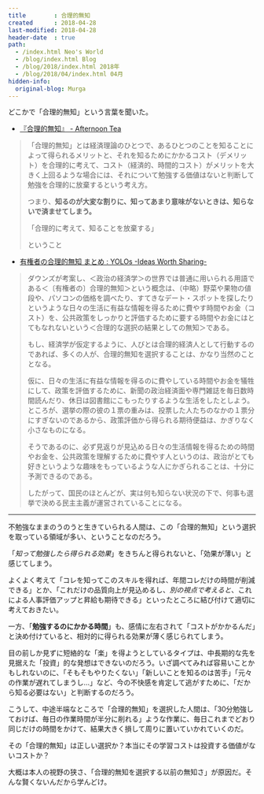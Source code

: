 ```yaml
---
title        : 合理的無知
created      : 2018-04-28
last-modified: 2018-04-28
header-date  : true
path:
  - /index.html Neo's World
  - /blog/index.html Blog
  - /blog/2018/index.html 2018年
  - /blog/2018/04/index.html 04月
hidden-info:
  original-blog: Murga
---
```


どこかで「合理的無知」という言葉を聞いた。

- [『合理的無知』 - Afternoon Tea](https://blog.goo.ne.jp/2008september/e/d53f459ac5e749578e877e9627024ce6)

> 「合理的無知」とは経済理論のひとつで、あるひとつのことを知ることによって得られるメリットと、それを知るためにかかるコスト（デメリット）を合理的に考えて、コスト（経済的、時間的コスト）がメリットを大きく上回るような場合には、それについて勉強する価値はないと判断して勉強を合理的に放棄するという考え方。
> 
> つまり、**知るのが大変な割りに、知ってあまり意味がないときは、知らないで済ませてしまう。**
> 
> 「合理的に考えて、知ることを放棄する」
> 
> ということ

- [有権者の合理的無知 まとめ : YOLOs -Ideas Worth Sharing-](https://kenkouta.exblog.jp/24403332/)

> ダウンズが考案し、＜政治の経済学＞の世界では普通に用いられる用語である＜〔有権者の〕合理的無知＞という概念は、（中略）野菜や果物の値段や、パソコンの価格を調べたり、すてきなデート・スポットを探したりというような日々の生活に有益な情報を得るために費やす時間やお金（コスト）を、公共政策をしっかりと評価するために要する時間やお金にはとてもなれないという＜合理的な選択の結果としての無知＞である。
> 
> もし、経済学が仮定するように、人びとは合理的経済人として行動するのであれば、多くの人が、合理的無知を選択することは、かなり当然のこととなる。
> 
> 仮に、日々の生活に有益な情報を得るのに費やしている時間やお金を犠牲にして、政策を評価するために、新聞の政治経済面や専門雑誌を毎日数時間読んだり、休日は図書館にこもったりするような生活をしたとしよう。ところが、選挙の際の彼の１票の重みは、投票した人たちのなかの１票分にすぎないのであるから、政策評価から得られる期待便益は、かぎりなく小さなものになる。
> 
> そうであるのに、必ず見返りが見込める日々の生活情報を得るための時間やお金を、公共政策を理解するために費やす人というのは、政治がとても好きというような趣味をもっているような人にかぎられることは、十分に予測できるのである。
> 
> したがって、国民のほとんどが、実は何も知らない状況の下で、何事も選挙で決める民主主義が運営されていることになる。

---

不勉強なままのうのうと生きていられる人間は、この「合理的無知」という選択を取っている領域が多い、ということなのだろう。

「*知って勉強したら得られる効果*」をきちんと得られないと、「効果が薄い」と感じてしまう。

よくよく考えて「コレを知ってこのスキルを得れば、年間コレだけの時間が削減できる」とか、「これだけの品質向上が見込めるし、*別の視点で考えると*、これによる人事評価アップと昇給も期待できる」といったところに結び付けて適切に考えておきたい。

一方、「**勉強するのにかかる時間**」も、感情に左右されて「コストがかかるんだ」と決め付けていると、相対的に得られる効果が薄く感じられてしまう。

目の前しか見ずに短絡的な「楽」を得ようとしているタイプは、中長期的な先を見据えた「投資」的な発想はできないのだろう。いざ調べてみれば容易いことかもしれないのに、「そもそもやりたくない」「新しいことを知るのは苦手」「元々の作業が遅れてしまうし…」など、今の不快感を肯定して逃がすために、「だから知る必要はない」と判断するのだろう。

こうして、中途半端なところで「合理的無知」を選択した人間は、「30分勉強しておけば、毎日の作業時間が半分に削れる」ような作業に、毎日これまでどおり同じだけの時間をかけて、結果大きく損して周りに置いていかれていくのだ。

その「合理的無知」は正しい選択か？本当にその学習コストは投資する価値がないコストか？

大概は本人の視野の狭さ、「合理的無知を選択する以前の無知さ」が原因だ。そんな賢くないんだから学んどけ。
